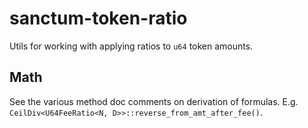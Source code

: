 # sanctum-token-ratio

Utils for working with applying ratios to `u64` token amounts.

## Math

See the various method doc comments on derivation of formulas. E.g. `CeilDiv<U64FeeRatio<N, D>>::reverse_from_amt_after_fee()`.
